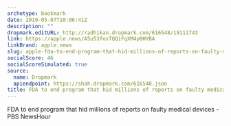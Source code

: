 ```yaml
---
archetype: bookmark
date: 2019-05-07T10:06:41Z
description: ""
dropmark.editURL: http://radhikan.dropmark.com/616548/19111743
link: https://apple.news/A5u53fosTQQiFqXM4p0HYBA
linkBrand: apple.news
slug: apple-fda-to-end-program-that-hid-millions-of-reports-on-faulty-medical-devices
socialScore: 46
socialScoreSimulated: true
source:
  name: Dropmark
  apiendpoint: https://shah.dropmark.com/616548.json
title: FDA to end program that hid millions of reports on faulty medical devices
---
```

FDA to end program that hid millions of reports on faulty medical devices - PBS NewsHour